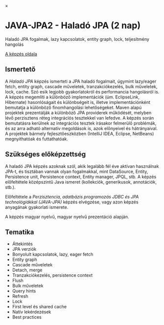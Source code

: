 ×

# JAVA-JPA2 - Haladó JPA (2 nap)

Haladó JPA fogalmak, lazy kapcsolatok, entity graph, lock, teljesítmény hangolás

[A képzés oldala](https://www.training360.com/kepzes/java-jpa2)

## Ismertető

A _Haladó JPA_ képzés ismerteti a JPA haladó fogalmait, úgymint lazy/eager fetch, entity graph, cascade műveletek, tranzakciókezelés, bulk műveletek, lock, cache. Szó esik legjobb gyakorlatokról és performancia hangolásról is. A képzés megemlíti a különböző implementációk (úm. EclipseLink, Hibernate) hasonlóságait és különbségeit is, illetve implementációnként bemutatja a különböző finomhangolási lehetőségeket. Maven alapú projektek prezentálják a különböző JPA providerek működését, melyben lévő perzisztens réteg integrációs tesztekkel van lefedve. A képzés során bemutatásra kerülnek az integrációs tesztek írásakor felmerülő problémák, és az arra adható alternatív megoldások is, azok előnyeivel és hátrányaival. A projektek bármely fejlesztőeszközben (IntelliJ IDEA, Eclipse, NetBeans) megnyithatóak és futtathatóak.

## Szükséges előképzettség

A haladó JPA képzés azoknak szól, akik legalább fél éve aktívan használnak JPA-t, és tisztában vannak olyan fogalmakkal, mint DataSource, Entity, Persistence unit, Persistence context, Entity manager, JPQL, stb. A képzés előfeltétele középszintű Java ismeret (kollekciók, generikusok, annotációk, stb.).

Előfeltétele a _Perzisztencia, adatbázis programozás JDBC és JPA technológiákkal (JAVA-JPA)_ képzés elvégzése, vagy azon képzés anyagának gyakorlati ismerete.

A képzés magyar nyelvű, magyar nyelvű prezentáció alapján.

## Tematika

  * Áttekintés
  * JPA verziók
  * Bonyolult kapcsolatok, lazy, eager fetch
  * Entity graph
  * Cascade műveletek
  * Detach, merge
  * Tranzakciókezelés, persistence context
  * Flush
  * Bulk műveletek
  * Query hints
  * Refresh
  * Lock
  * First level és shared cache
  * Natív lekérdezések
  * Best practices
